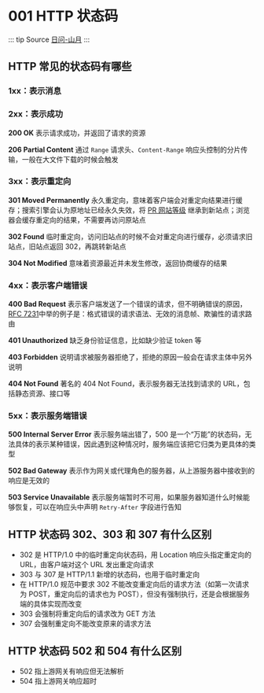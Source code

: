 # 001 HTTP 状态码

::: tip Source
[日问-山月](https://q.shanyue.tech/base/http/)
:::

## HTTP 常见的状态码有哪些

### 1xx：表示消息

### 2xx：表示成功

**200 OK** 表示请求成功，并返回了请求的资源

**206 Partial Content** 通过 `Range` 请求头、`Content-Range` 响应头控制的分片传输，一般在大文件下载的时候会触发

### 3xx：表示重定向

**301 Moved Permanently** 永久重定向，意味着客户端会对重定向结果进行缓存；搜索引擎会认为原地址已经永久失效，将 [PR 网站等级](https://baike.baidu.com/item/PR/6341) 继承到新站点；浏览器会缓存重定向的结果，不需要再访问原站点

**302 Found** 临时重定向，访问旧站点的时候不会对重定向进行缓存，必须请求旧站点，旧站点返回 302，再跳转新站点

**304 Not Modified** 意味着资源最近并未发生修改，返回协商缓存的结果

### 4xx：表示客户端错误

**400 Bad Request** 表示客户端发送了一个错误的请求，但不明确错误的原因，[RFC 7231](https://tools.ietf.org/html/rfc7231#section-6.5.1)中举的例子是：格式错误的请求语法、无效的消息帧、欺骗性的请求路由

**401 Unauthorized** 缺乏身份验证信息，比如缺少验证 token 等

**403 Forbidden** 说明请求被服务器拒绝了，拒绝的原因一般会在请求主体中另外说明

**404 Not Found** 著名的 404 Not Found，表示服务器无法找到请求的 URL，包括静态资源、接口等

### 5xx：表示服务端错误

**500 Internal Server Error** 表示服务端出错了，500 是一个“万能”的状态码，无法具体的表示某种错误，因此遇到这种情况时，服务端应该把它归类为更具体的类型

**502 Bad Gateway** 表示作为网关或代理角色的服务器，从上游服务器中接收到的响应是无效的

**503 Service Unavailable** 表示服务端暂时不可用，如果服务器知道什么时候能够恢复，可以在响应头中声明 `Retry-After` 字段进行告知

## HTTP 状态码 302、303 和 307 有什么区别

* 302 是 HTTP/1.0 中的临时重定向状态码，用 Location 响应头指定重定向的 URL，由客户端对这个 URL 发出重定向请求
* 303 与 307 是 HTTP/1.1 新增的状态码，也用于临时重定向
* 在 HTTP/1.0 规范中要求 302 不能改变重定向后的请求方法（如第一次请求为 POST，重定向后的请求也为 POST），但没有强制执行，还是会根据服务端的具体实现而改变
* 303 会强制将重定向后的请求改为 GET 方法
* 307 会强制重定向不能改变原来的请求方法

## HTTP 状态码 502 和 504 有什么区别

* 502 指上游网关有响应但无法解析
* 504 指上游网关响应超时
